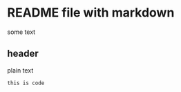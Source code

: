 README file with markdown
=========================

some text

header
------

plain text

    this is code
    
